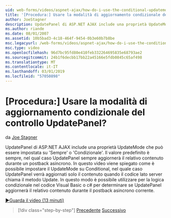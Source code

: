```yaml
---
uid: web-forms/videos/aspnet-ajax/how-do-i-use-the-conditional-updatemode-of-the-updatepanel
title: '[Procedura:] Usare la modalità di aggiornamento condizionale del controllo UpdatePanel? | Microsoft Docs'
author: JoeStagner
description: UpdatePanel di ASP.NET AJAX include una proprietà UpdateMode che può essere impostata su 'Sempre' o 'Condizionale'. Il valore predefinito è sempre, nel qual caso il UpdatePan...
ms.author: riande
ms.date: 08/01/2007
ms.assetid: 10b5bad3-4c18-464f-9454-0b3e60b7b8be
msc.legacyurl: /web-forms/videos/aspnet-ajax/how-do-i-use-the-conditional-updatemode-of-the-updatepanel
msc.type: video
ms.openlocfilehash: 96d7bc95fd80e410feb332264695835e68793ae2
ms.sourcegitcommit: 24b1f6decbb17bb22a45166e5fdb0845c65af498
ms.translationtype: MT
ms.contentlocale: it-IT
ms.lasthandoff: 03/01/2019
ms.locfileid: "57050898"
---
```

<a name="how-do-i-use-the-conditional-updatemode-of-the-updatepanel"></a>[Procedura:] Usare la modalità di aggiornamento condizionale del controllo UpdatePanel?
====================
da [Joe Stagner](https://github.com/JoeStagner)

UpdatePanel di ASP.NET AJAX include una proprietà UpdateMode che può essere impostata su 'Sempre' o 'Condizionale'. Il valore predefinito è sempre, nel qual caso UpdatePanel sempre aggiornerà il relativo contenuto durante un postback asincrono. In questo video viene spiegato come è possibile impostare il UpdateMode su Conditional, nel quale caso UpdatePanel verrà aggiornati solo il contenuto quando il codice lato server chiama il metodo Update. In questo modo è possibile utilizzare per la logica condizionale nel codice Visual Basic o c# per determinare se UpdatePanel aggiornerà il relativo contenuto durante il postback asincrono corrente.

[&#9654;Guarda il video (13 minuti)](https://channel9.msdn.com/Blogs/ASP-NET-Site-Videos/how-do-i-use-the-conditional-updatemode-of-the-updatepanel)

> [!div class="step-by-step"]
> [Precedente](how-do-i-determine-whether-an-asynchronous-postback-has-occurred.md)
> [Successivo](how-do-i-implement-the-persistent-communications-pattern-with-the-updatepanel.md)
